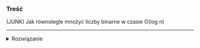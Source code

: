 ### Treść
(JUNK)
Jak równolegle mnożyć liczby binarne w czasie O(log n)

------
<details><summary>Rozwiązanie</summary>
<p>


